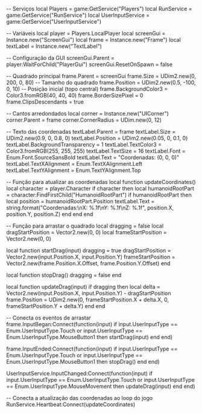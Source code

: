 -- Serviços
local Players = game:GetService("Players")
local RunService = game:GetService("RunService")
local UserInputService = game:GetService("UserInputService")

-- Variáveis
local player = Players.LocalPlayer
local screenGui = Instance.new("ScreenGui")
local frame = Instance.new("Frame")
local textLabel = Instance.new("TextLabel")

-- Configuração da GUI
screenGui.Parent = player:WaitForChild("PlayerGui")
screenGui.ResetOnSpawn = false

-- Quadrado principal
frame.Parent = screenGui
frame.Size = UDim2.new(0, 200, 0, 80) -- Tamanho do quadrado
frame.Position = UDim2.new(0.5, -100, 0, 10) -- Posição inicial (topo central)
frame.BackgroundColor3 = Color3.fromRGB(40, 40, 40)
frame.BorderSizePixel = 0
frame.ClipsDescendants = true

-- Cantos arredondados
local corner = Instance.new("UICorner")
corner.Parent = frame
corner.CornerRadius = UDim.new(0, 12)

-- Texto das coordenadas
textLabel.Parent = frame
textLabel.Size = UDim2.new(0.9, 0, 0.8, 0)
textLabel.Position = UDim2.new(0.05, 0, 0.1, 0)
textLabel.BackgroundTransparency = 1
textLabel.TextColor3 = Color3.fromRGB(255, 255, 255)
textLabel.TextSize = 16
textLabel.Font = Enum.Font.SourceSansBold
textLabel.Text = "Coordenadas: (0, 0, 0)"
textLabel.TextXAlignment = Enum.TextXAlignment.Left
textLabel.TextYAlignment = Enum.TextYAlignment.Top

-- Função para atualizar as coordenadas
local function updateCoordinates()
    local character = player.Character
    if character then
        local humanoidRootPart = character:FindFirstChild("HumanoidRootPart")
        if humanoidRootPart then
            local position = humanoidRootPart.Position
            textLabel.Text = string.format("Coordenadas:\nX: %.1f\nY: %.1f\nZ: %.1f", position.X, position.Y, position.Z)
        end
    end
end

-- Função para arrastar o quadrado
local dragging = false
local dragStartPosition = Vector2.new(0, 0)
local frameStartPosition = Vector2.new(0, 0)

local function startDrag(input)
    dragging = true
    dragStartPosition = Vector2.new(input.Position.X, input.Position.Y)
    frameStartPosition = Vector2.new(frame.Position.X.Offset, frame.Position.Y.Offset)
end

local function stopDrag()
    dragging = false
end

local function updateDrag(input)
    if dragging then
        local delta = Vector2.new(input.Position.X, input.Position.Y) - dragStartPosition
        frame.Position = UDim2.new(0, frameStartPosition.X + delta.X, 0, frameStartPosition.Y + delta.Y)
    end
end

-- Conecta os eventos de arrastar
frame.InputBegan:Connect(function(input)
    if input.UserInputType == Enum.UserInputType.Touch or input.UserInputType == Enum.UserInputType.MouseButton1 then
        startDrag(input)
    end
end)

frame.InputEnded:Connect(function(input)
    if input.UserInputType == Enum.UserInputType.Touch or input.UserInputType == Enum.UserInputType.MouseButton1 then
        stopDrag()
    end
end)

UserInputService.InputChanged:Connect(function(input)
    if input.UserInputType == Enum.UserInputType.Touch or input.UserInputType == Enum.UserInputType.MouseMovement then
        updateDrag(input)
    end
end)

-- Conecta a atualização das coordenadas ao loop do jogo
RunService.Heartbeat:Connect(updateCoordinates)